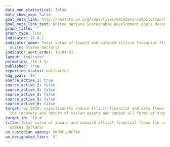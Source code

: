 ```yaml
---
data_non_statistical: false
data_show_map: false
goal_meta_link: http://unstats.un.org/sdgs/files/metadata-compilation/Metadata-Goal-16.pdf
goal_meta_link_text: United Nations Sustainable Development Goals Metadata (pdf 1361kB)
graph_title: ''
graph_type: line
indicator: 16.4.1
indicator_name: Total value of inward and outward illicit financial flows (in current
  United States dollars)
indicator_sort_order: 16-04-01
layout: indicator
permalink: /16-4-1/
published: true
reporting_status: notstarted
sdg_goal: '16'
source_active_1: true
source_active_2: false
source_active_3: false
source_active_4: false
source_active_5: false
source_active_6: false
target: By 2030, significantly reduce illicit financial and arms flows, strengthen
  the recovery and return of stolen assets and combat all forms of organized crime
target_id: '16.4'
title: Total value of inward and outward illicit financial flows (in current United
  States dollars)
un_custodian_agency: UNODC,UNCTAD
un_designated_tier: '3'
---
```

